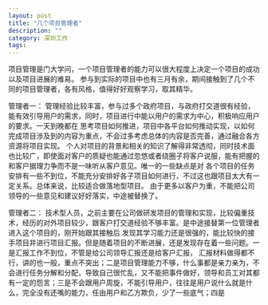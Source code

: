 ```yaml
---
layout: post
title: "几个项目管理者"
description: ""
category: 深圳工作
tags: 
---
```

  

项目管理是门大学问，一个项目管理者的能力可以很大程度上决定一个项目的成功以及项目进展的难易。
参与到实际的项目中也有三月有余，期间接触到了几个不同的项目管理者，各有风格，值得好好观察学习，取其精华。

管理者一：
管理经验比较丰富，参与过多个政府项目，与政府打交道很有经验，能有效引导用户的需求，同时，项目进行中能以用户的需求为中心，积极响应用户的要求。一天到晚都在
思考项目如何推进，项目中各平台如何推动实现，以如何完成项目涉及到的内容为重点，不会过多考虑总体的内容是否完善，通过融合各方资源将项目实现。
个人对项目的背景和相关的知识了解得非常透彻，同时技术面也比较广，即使面对客户的质疑也能通过忽悠或者绕圈子将客户说服，能有把握的和客户据理力争而不是一味听从客户意见。唯一的一些缺点是对
各个项目的任务安排有一些不到位，不能充分安排好各子项目如何进行，不过这也跟项目太大有一定关系。总体来说，比较适合做落地型项目。
由于更多以客户为重，不能把公司领导的一些意见和建议好好落实，中途被替换了。

管理者二：
技术型人员，之前主要在公司做研发项目的管理和实现，比较偏重技术，经历的对外项目较少，跟客户打交道经验不够丰富。是中途接替第一位管理者进入这个项目的，刚开始跟其接触后
发现其学习能力还是很强的，能比较快的接手项目并进行项目汇报。但是随着项目的不断进展，还是发现存在着一些问题。一是汇报工作不到位，不管是给公司领导汇报还是给客户汇报，
汇报材料做得都不行，讲的也一般，重点不突出；二是项目管理能力不够，什么事都是亲力亲为，不会进行任务分解和分配，导致自己很忙乱，又不能把事件做好，领导和员工对其都
有一定的怨言；三是不会跟用户周旋，不能引导用户，往往是用户说什么就是什么，完全没有还嘴的能力，任由用户和乙方欺负，少了一些底气；四是
